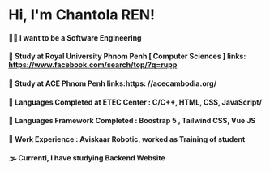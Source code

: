 # Hi, I'm Chantola REN!
#### 🧑‍💻 I want to be a Software Engineering <br/>
#### 🏫 Study at Royal University Phnom Penh [ Computer Sciences ] links: https://www.facebook.com/search/top/?q=rupp<br/>
#### 🏫 Study at ACE Phnom Penh links:https: //acecambodia.org/<br/>
#### 📙 Languages Completed at ETEC Center : C/C++, HTML, CSS, JavaScript/<br/>
#### 📘 Languages Framework Completed : Boostrap 5 , Tailwind CSS, Vue JS<br/>
#### 🏢 Work Experience : Aviskaar Robotic, worked as Training of student<br/>
#### 🌫️ Currentl, I have studying Backend Website<br/>
